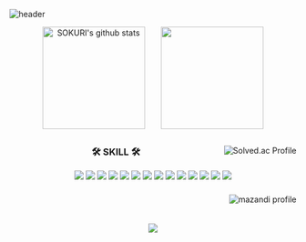 ![header](https://capsule-render.vercel.app/api?type=waving&color=ffb81f&height=100&section=header&text=Jeon%20Hyeon%20Min&fontSize=35)

<div align="center">
  <img align="center" style="height:180px" src="https://github-readme-stats.vercel.app/api?username=textneckdeveloper&show_icons=true&include_all_commits=true&theme=gruvbox&hide_border=true" alt="SOKURI's github stats" />
  &nbsp;&nbsp;&nbsp;&nbsp;&nbsp;
  <img align="center" style="height:180px" src="https://github-readme-stats.vercel.app/api/top-langs/?username=textneckdeveloper&layout=compact&theme=gruvbox&hide_border=true" />
</div>

##

<div align="center">
  <a href="https://solved.ac/textneckdeveloper/"><img align="right" src="http://mazassumnida.wtf/api/v2/generate_badge?boj=textneckdeveloper" alt="Solved.ac Profile"/></a>
</div>

<div align="center">

  ### 🛠 SKILL 🛠
  
  <img src="https://img.shields.io/badge/java-007396?style=for-the-badge&logo=OpenJDK&logoColor=white">
  <img src="https://img.shields.io/badge/Spring-6DB33F?style=for-the-badge&logo=Spring&logoColor=white">
  <img src="https://img.shields.io/badge/springboot-6DB33F?style=for-the-badge&logo=springboot&logoColor=white">
  
  <img src="https://img.shields.io/badge/HTML5-E34F26?style=for-the-badge&logo=HTML5&logoColor=white">
  <img src="https://img.shields.io/badge/CSS3-1572B6?style=for-the-badge&logo=CSS3&logoColor=white">
  <img src="https://img.shields.io/badge/JavaScript-F7DF1E?style=for-the-badge&logo=JavaScript&logoColor=white">
  <img src="https://img.shields.io/badge/React-61DAFB?style=for-the-badge&logo=React&logoColor=white">
  
  <img src="https://img.shields.io/badge/jquery-0769AD?style=for-the-badge&logo=jquery&logoColor=white">
  <img src="https://img.shields.io/badge/oracle-F80000?style=for-the-badge&logo=oracle&logoColor=white"> 
  <img src="https://img.shields.io/badge/mysql-4479A1?style=for-the-badge&logo=mysql&logoColor=white">
  <img src="https://img.shields.io/badge/postgresql-4169E1?style=for-the-badge&logo=postgresql&logoColor=white">
  
  <img src="https://img.shields.io/badge/apache tomcat-F8DC75?style=for-the-badge&logo=apachetomcat&logoColor=white">
  <img src="https://img.shields.io/badge/eclipseide-2C2255?style=for-the-badge&logo=eclipseide&logoColor=white">
  <img src="https://img.shields.io/badge/github-181717?style=for-the-badge&logo=github&logoColor=white">
</div>

###

<div align="center">
  <a href="https://solved.ac/textneckdeveloper/"><img align="right" src="http://mazandi.herokuapp.com/api?handle=textneckdeveloper&theme=dark" alt="mazandi profile""/></a>
  <br><br><br>
  <a href="https://hits.seeyoufarm.com"><img src="https://hits.seeyoufarm.com/api/count/incr/badge.svg?url=https%3A%2F%2Fgithub.com%2Ftextneckdeveloper&count_bg=%2379C83D&title_bg=%23585858&icon=github.svg&icon_color=%23E7E7E7&title=hits&edge_flat=false"/></a>
</div>



